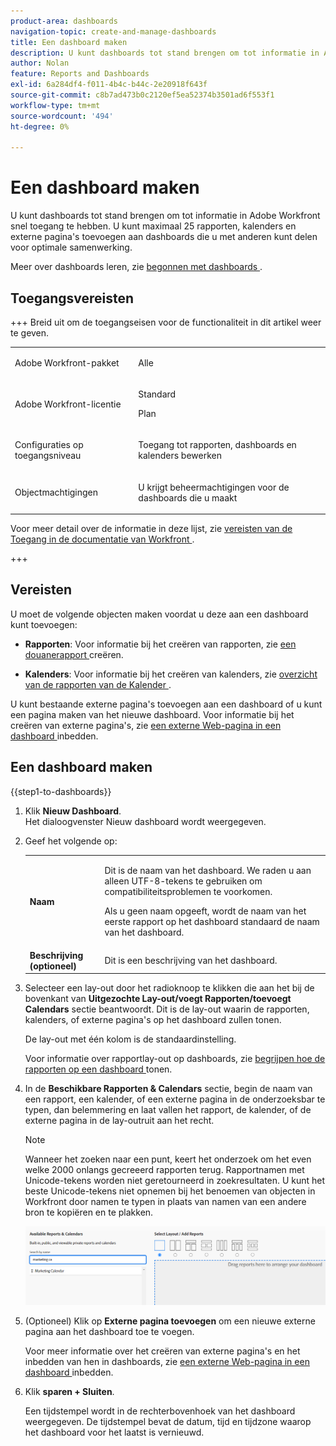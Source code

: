 ```yaml
---
product-area: dashboards
navigation-topic: create-and-manage-dashboards
title: Een dashboard maken
description: U kunt dashboards tot stand brengen om tot informatie in Adobe Workfront snel toegang te hebben. Rapporten, kalenders en externe pagina's kunnen worden toegevoegd aan dashboards die u met anderen kunt delen voor een optimale samenwerking.
author: Nolan
feature: Reports and Dashboards
exl-id: 6a284df4-f011-4b4c-b44c-2e20918f643f
source-git-commit: c8b7ad473b0c2120ef5ea52374b3501ad6f553f1
workflow-type: tm+mt
source-wordcount: '494'
ht-degree: 0%

---
```


# Een dashboard maken

<!--Audited: 01/2025-->

U kunt dashboards tot stand brengen om tot informatie in Adobe Workfront snel toegang te hebben. U kunt maximaal 25 rapporten, kalenders en externe pagina&#39;s toevoegen aan dashboards die u met anderen kunt delen voor optimale samenwerking.

Meer over dashboards leren, zie [ begonnen met dashboards ](../../../reports-and-dashboards/dashboards/understanding-dashboards/get-started-dashboards.md).

## Toegangsvereisten

+++ Breid uit om de toegangseisen voor de functionaliteit in dit artikel weer te geven.

<table style="table-layout:auto"> 
 <col> 
 <col> 
 <tbody> 
  <tr> 
   <td role="rowheader">Adobe Workfront-pakket</td> 
   <td> <p>Alle</p> </td> 
  </tr> 
  <tr> 
   <td role="rowheader">Adobe Workfront-licentie</td> 
   <td> 
      <p>Standard</p>
      <p>Plan</p>
   </td> 
  </tr> 
  <tr> 
   <td role="rowheader">Configuraties op toegangsniveau</td> 
   <td> <p>Toegang tot rapporten, dashboards en kalenders bewerken</p></td> 
  </tr>  
  <tr> 
   <td role="rowheader">Objectmachtigingen</td> 
   <td> <p>U krijgt beheermachtigingen voor de dashboards die u maakt</p> </td> 
  </tr> 
 </tbody> 
</table>

Voor meer detail over de informatie in deze lijst, zie [ vereisten van de Toegang in de documentatie van Workfront ](/help/quicksilver/administration-and-setup/add-users/access-levels-and-object-permissions/access-level-requirements-in-documentation.md).

+++

## Vereisten

U moet de volgende objecten maken voordat u deze aan een dashboard kunt toevoegen:

* **Rapporten**: Voor informatie bij het creëren van rapporten, zie [ een douanerapport ](../../../reports-and-dashboards/reports/creating-and-managing-reports/create-custom-report.md) creëren.

* **Kalenders**: Voor informatie bij het creëren van kalenders, zie [ overzicht van de rapporten van de Kalender ](../../../reports-and-dashboards/reports/calendars/calendar-reports-overview.md).

U kunt bestaande externe pagina&#39;s toevoegen aan een dashboard of u kunt een pagina maken van het nieuwe dashboard. Voor informatie bij het creëren van externe pagina&#39;s, zie [ een externe Web-pagina in een dashboard ](../../../reports-and-dashboards/dashboards/creating-and-managing-dashboards/embed-external-web-page-dashboard.md) inbedden.

## Een dashboard maken

{{step1-to-dashboards}}

1. Klik **Nieuw Dashboard**.\
   Het dialoogvenster Nieuw dashboard wordt weergegeven.

1. Geef het volgende op:

   <table style="table-layout:auto">
    <col>
    <col>
    <tbody>
     <tr>
      <td role="rowheader"><strong>Naam</strong></td>
      <td><p>Dit is de naam van het dashboard. We raden u aan alleen UTF-8-tekens te gebruiken om compatibiliteitsproblemen te voorkomen.</p><p>Als u geen naam opgeeft, wordt de naam van het eerste rapport op het dashboard standaard de naam van het dashboard.</p></td>
     </tr>
     <tr>
      <td role="rowheader"><strong>Beschrijving (optioneel)</strong></td>
      <td>Dit is een beschrijving van het dashboard.</td>
     </tr>
    </tbody>
   </table>

1. Selecteer een lay-out door het radioknoop te klikken die aan het bij de bovenkant van **Uitgezochte Lay-out/voegt Rapporten/toevoegt Calendars** sectie beantwoordt. Dit is de lay-out waarin de rapporten, kalenders, of externe pagina&#39;s op het dashboard zullen tonen.

   De lay-out met één kolom is de standaardinstelling.

   Voor informatie over rapportlay-out op dashboards, zie [ begrijpen hoe de rapporten op een dashboard ](../../../reports-and-dashboards/dashboards/understanding-dashboards/understand-how-reports-display-dashboard.md) tonen.

   <!--
   Consider adding the information from this article above here, at some point, instead of linking to it.)
   -->

1. In de **Beschikbare Rapporten &amp; Calendars** sectie, begin de naam van een rapport, een kalender, of een externe pagina in de onderzoeksbar te typen, dan belemmering en laat vallen het rapport, de kalender, of de externe pagina in de lay-outruit aan het recht.

   >[!NOTE]
   >
   >Wanneer het zoeken naar een punt, keert het onderzoek om het even welke 2000 onlangs gecreeerd rapporten terug. Rapportnamen met Unicode-tekens worden niet geretourneerd in zoekresultaten. U kunt het beste Unicode-tekens niet opnemen bij het benoemen van objecten in Workfront door namen te typen in plaats van namen van een andere bron te kopiëren en te plakken.

   ![ Onderzoek naar rapporten ](assets/unshimmed-dashboard-ui.png)

1. (Optioneel) Klik op **Externe pagina toevoegen** om een nieuwe externe pagina aan het dashboard toe te voegen.

   Voor meer informatie over het creëren van externe pagina&#39;s en het inbedden van hen in dashboards, zie [ een externe Web-pagina in een dashboard ](../../../reports-and-dashboards/dashboards/creating-and-managing-dashboards/embed-external-web-page-dashboard.md) inbedden.

1. Klik **sparen + Sluiten**.

   Een tijdstempel wordt in de rechterbovenhoek van het dashboard weergegeven. De tijdstempel bevat de datum, tijd en tijdzone waarop het dashboard voor het laatst is vernieuwd.
